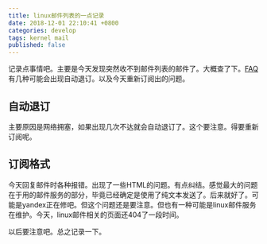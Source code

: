 ```yaml
---
title: linux邮件列表的一点记录
date: 2018-12-01 22:10:41 +0800
categories: develop
tags: kernel mail 
published: false
---
```


记录点事情吧。主要是今天发现突然收不到邮件列表的邮件了。大概查了下。[FAQ](http://vger.kernel.org/lkml/#s3-15)有几种可能会出现自动退订。以及今天重新订阅出的问题。
<!-- more -->

## 自动退订

主要原因是网络拥塞，如果出现几次不达就会自动退订了。这个要注意。得要重新订阅呢。



## 订阅格式

今天回复邮件时各种报错。出现了一些HTML的问题。有点纠结。感觉最大的问题在于用的邮件服务的部分，毕竟已经确定是使用了纯文本发送了。后来就好了。可能是yandex正在修吧。但这个问题还是要注意。但也有一种可能是linux邮件服务在维护。今天，linux邮件相关的页面还404了一段时间。



以后要注意吧。总之记录一下。
